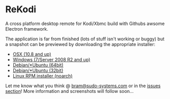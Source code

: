 # ReKodi
A cross platform desktop remote for Kodi/Xbmc build with Githubs awsome Electron framework.

The application is far from finished (lots of stuff isn't working or buggy) but a snapshot can be previewed by downloading the appropriate installer: 

* [OSX (10.8 and up)](https://github.com/sudo-systems/rekodi/raw/master/builds/osx/rekodi.dmg)
* [Windows (7/Server 2008 R2 and up)](https://github.com/sudo-systems/rekodi/raw/master/builds/win/rekodi%20Setup.exe)
* [Debian/*Ubuntu (64bit)](https://github.com/sudo-systems/rekodi/raw/master/builds/linux/rekodi_0.1.0_amd64.deb)
* [Debian/*Ubuntu (32bit)](https://github.com/sudo-systems/rekodi/raw/master/builds/linux/rekodi_0.1.0_i386.deb)
* [Linux RPM installer (noarch)](https://github.com/sudo-systems/rekodi/blob/master/builds/linux/rekodi-0.1.0-1.noarch.rpm)

Let me know what you think @ bram@sudo-systems.com or in the [issues section](https://github.com/sudo-systems/rekodi/issues)!
More information and screenshots will follow soon...
